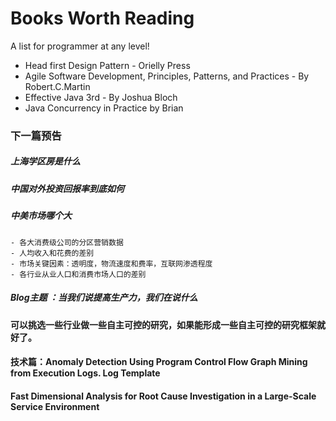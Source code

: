 

# Books Worth Reading #
 A list for programmer at any level!

- Head first Design Pattern - Orielly Press
- Agile Software Development, Principles, Patterns, and Practices - By Robert.C.Martin
- Effective Java 3rd - By Joshua Bloch
- Java Concurrency in Practice by Brian


### 下一篇预告
##### 上海学区房是什么
##### 中国对外投资回报率到底如何

##### 中美市场哪个大
    - 各大消费级公司的分区营销数据
    - 人均收入和花费的差别
    - 市场关键因素：透明度，物流速度和费率，互联网渗透程度
    - 各行业从业人口和消费市场人口的差别

##### Blog主题 ：当我们说提高生产力，我们在说什么

#### 可以挑选一些行业做一些自主可控的研究，如果能形成一些自主可控的研究框架就好了。

#### 技术篇：Anomaly Detection Using Program Control Flow Graph Mining from Execution Logs. Log Template
#### Fast Dimensional Analysis for Root Cause Investigation in a Large-Scale Service Environment